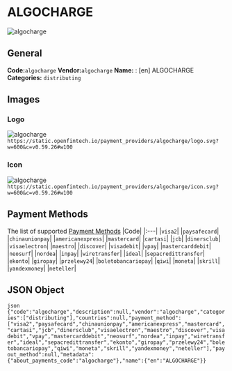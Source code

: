 # ALGOCHARGE 
![algocharge](https://static.openfintech.io/payment_providers/algocharge/logo.svg?w=600&c=v0.59.26#w100) 
## General 
**Code:**`algocharge` 
**Vendor:**`algocharge` 
**Name:** 
:	[en] ALGOCHARGE 
**Categories:** 
`distributing` 
## Images 
### Logo 
![algocharge](https://static.openfintech.io/payment_providers/algocharge/logo.svg?w=600&c=v0.59.26#w100) 
``` https://static.openfintech.io/payment_providers/algocharge/logo.svg?w=600&c=v0.59.26#w100 ``` 
### Icon 
![algocharge](https://static.openfintech.io/payment_providers/algocharge/icon.svg?w=600&c=v0.59.26#w100) 
``` https://static.openfintech.io/payment_providers/algocharge/icon.svg?w=600&c=v0.59.26#w100 ``` 
## Payment Methods 
The list of supported [Payment Methods](#) 
|Code| 
|:---| 
|`visa2`| 
|`paysafecard`| 
|`chinaunionpay`| 
|`americanexpress`| 
|`mastercard`| 
|`cartasi`| 
|`jcb`| 
|`dinersclub`| 
|`visaelectron`| 
|`maestro`| 
|`discover`| 
|`visadebit`| 
|`vpay`| 
|`mastercarddebit`| 
|`neosurf`| 
|`nordea`| 
|`inpay`| 
|`wiretransfer`| 
|`ideal`| 
|`sepacredittransfer`| 
|`ekonto`| 
|`giropay`| 
|`przelewy24`| 
|`boletobancariopay`| 
|`qiwi`| 
|`moneta`| 
|`skrill`| 
|`yandexmoney`| 
|`neteller`| 
 
## JSON Object 
```json {"code":"algocharge","description":null,"vendor":"algocharge","categories":["distributing"],"countries":null,"payment_method":["visa2","paysafecard","chinaunionpay","americanexpress","mastercard","cartasi","jcb","dinersclub","visaelectron","maestro","discover","visadebit","vpay","mastercarddebit","neosurf","nordea","inpay","wiretransfer","ideal","sepacredittransfer","ekonto","giropay","przelewy24","boletobancariopay","qiwi","moneta","skrill","yandexmoney","neteller"],"payout_method":null,"metadata":{"about_payments_code":"algocharge"},"name":{"en":"ALGOCHARGE"}} ``` 
